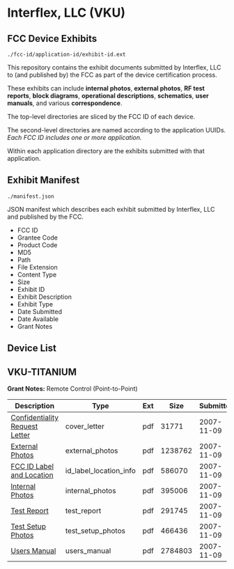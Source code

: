# Interflex, LLC (VKU)
## FCC Device Exhibits

```
./fcc-id/application-id/exhibit-id.ext
```

This repository contains the exhibit documents submitted by Interflex, LLC to (and published by) the FCC as part of the device certification process.

These exhibits can include **internal photos**, **external photos**, **RF test reports**, **block diagrams**, **operational descriptions**, **schematics**, **user manuals**, and various **correspondence**.

The top-level directories are sliced by the FCC ID of each device.

The second-level directories are named according to the application UUIDs. *Each FCC ID includes one or more application.*

Within each application directory are the exhibits submitted with that application. 

## Exhibit Manifest

```
./manifest.json
```

JSON manifest which describes each exhibit submitted by Interflex, LLC and published by the FCC.

- FCC ID
- Grantee Code
- Product Code
- MD5
- Path
- File Extension
- Content Type
- Size
- Exhibit ID
- Exhibit Description
- Exhibit Type
- Date Submitted
- Date Available
- Grant Notes

## Device List
## VKU-TITANIUM
**Grant Notes:** Remote Control (Point-to-Point)

| Description | Type | Ext | Size | Submitted | Available |
| ----------- | ---- | --- | ---- | --------- | --------- |
| [Confidentiality Request Letter](VKU-TITANIUM/de2015e48cb18fb4de3a6f8891812f20/866746.pdf) | cover_letter | pdf | 31771 | 2007-11-09 | 2007-11-09 |
| [External Photos](VKU-TITANIUM/de2015e48cb18fb4de3a6f8891812f20/866748.pdf) | external_photos | pdf | 1238762 | 2007-11-09 | 2007-11-09 |
| [FCC ID Label and Location](VKU-TITANIUM/de2015e48cb18fb4de3a6f8891812f20/866749.pdf) | id_label_location_info | pdf | 586070 | 2007-11-09 | 2007-11-09 |
| [Internal Photos](VKU-TITANIUM/de2015e48cb18fb4de3a6f8891812f20/866750.pdf) | internal_photos | pdf | 395006 | 2007-11-09 | 2007-11-09 |
| [Test Report](VKU-TITANIUM/de2015e48cb18fb4de3a6f8891812f20/866753.pdf) | test_report | pdf | 291745 | 2007-11-09 | 2007-11-09 |
| [Test Setup Photos](VKU-TITANIUM/de2015e48cb18fb4de3a6f8891812f20/866754.pdf) | test_setup_photos | pdf | 466436 | 2007-11-09 | 2007-11-09 |
| [Users Manual](VKU-TITANIUM/de2015e48cb18fb4de3a6f8891812f20/866755.pdf) | users_manual | pdf | 2784803 | 2007-11-09 | 2007-11-09 |
